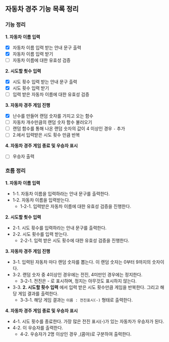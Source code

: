 ## 자동차 경주 기능 목록 정리

### 기능 정리

**1. 자동차 이름 입력**

- [x] 자동차 이름 입력 받는 안내 문구 출력
- [x] 자동차 이름 입력 받기
- [ ] 자동차 이름에 대한 유효성 검증

**2. 시도할 쵯수 입력**

- [x] 시도 횟수 입력 받는 안내 문구 출력
- [x] 시도 횟수 입력 받기
- [ ] 입력 받은 자동차 이름에 대한 유효성 검증 

**3. 자동차 경주 게임 진행**

- [x] 난수를 만들어 랜덤 숫자를 가지고 오는 함수
- [ ] 자동차 개수만큼의 랜덤 숫자 함수 불러오기
- [ ] 랜덤 함수를 통해 나온 랜덤 숫자의 값이 4 이상인 경우 `-` 추가
- [ ] 2.에서 입력받은 시도 횟수 만큼 반복

**4. 자동차 경주 게임 종료 및 우승자 표시**

- [ ] 우승자 출력


### 흐름 정리

**1. 자동차 이름 입력**

- 1-1. 자동차 이름을 입력하라는 안내 문구를 출력한다.
- 1-2. 자동차 이름을 입력받는다.
  - 1-2-1. 입력받은 자동차 이름에 대한 유효성 검증을 진행한다.

**2. 시도할 쵯수 입력**

- 2-1. 시도 횟수를 입력하라는 안내 문구를 출력한다.
- 2-2. 시도 횟수를 입력 받는다.
  - 2-2-1. 입력 받은 시도 횟수에 대한 유효성 검증을 진행한다.

**3. 자동차 경주 게임 진행**

- 3-1. 입력된 자동차 마다 랜덤 숫자를 뽑는다. 이 랜덤 숫자는 0부터 9까지의 숫자이다.
- 3-2. 랜덤 숫자 중 4이상인 경우에는 전진, 4미만인 경우에는 정지한다.
    - 3-2-1. 전진은 - 로 표시하며, 정지는 아무것도 표시하지 않는다.
- 3-3. **2. 시도할 횟수 입력** 에서 입력 받은 시도 횟수만큼 게임을 반복한다. 그리고 해당 게임 결과를 출력한다. 
    - 3-3-1. 해당 게임 결과는 `이름 : 전진표시(-)` 형태로 출력한다.

**4. 자동차 경주 게임 종료 및 우승자 표시**
- 4-1. 시도 횟수를 종료한다. 가장 많은 전진 표시(-)가 있는 자동차가 우승자가 된다.
- 4-2. 이 우승자를 출력한다.
    - 4-2. 우승자가 2명 이상인 경우 ,(콤마)로 구분하여 출력한다.